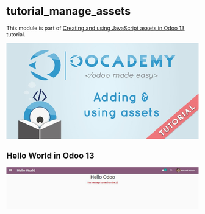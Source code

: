 # tutorial_manage_assets

This module is part of [Creating and using JavaScript assets in Odoo 13](https://www.oocademy.com/v13.0/tutorial/creating-and-using-javascript-assets-in-odoo-54) tutorial.

![Creating and using JavaScript assets in Odoo 13](./static/description/banner.jpg)

## Hello World in Odoo 13
![Hello World in Odoo 13](./static/description/hello_world_odoo13.jpg)


